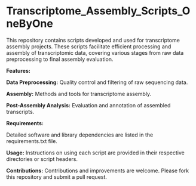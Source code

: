 # Transcriptome_Assembly_Scripts_OneByOne
This repository contains scripts developed and used for transcriptome assembly projects. These scripts facilitate efficient processing and assembly of transcriptomic data, covering various stages from raw data preprocessing to final assembly evaluation.

**Features:**

**Data Preprocessing:** Quality control and filtering of raw sequencing data.

**Assembly:** Methods and tools for transcriptome assembly.

**Post-Assembly Analysis:** Evaluation and annotation of assembled transcripts.

**Requirements:**

Detailed software and library dependencies are listed in the requirements.txt file.

**Usage:**
Instructions on using each script are provided in their respective directories or script headers.

**Contributions:**
Contributions and improvements are welcome. Please fork this repository and submit a pull request.

